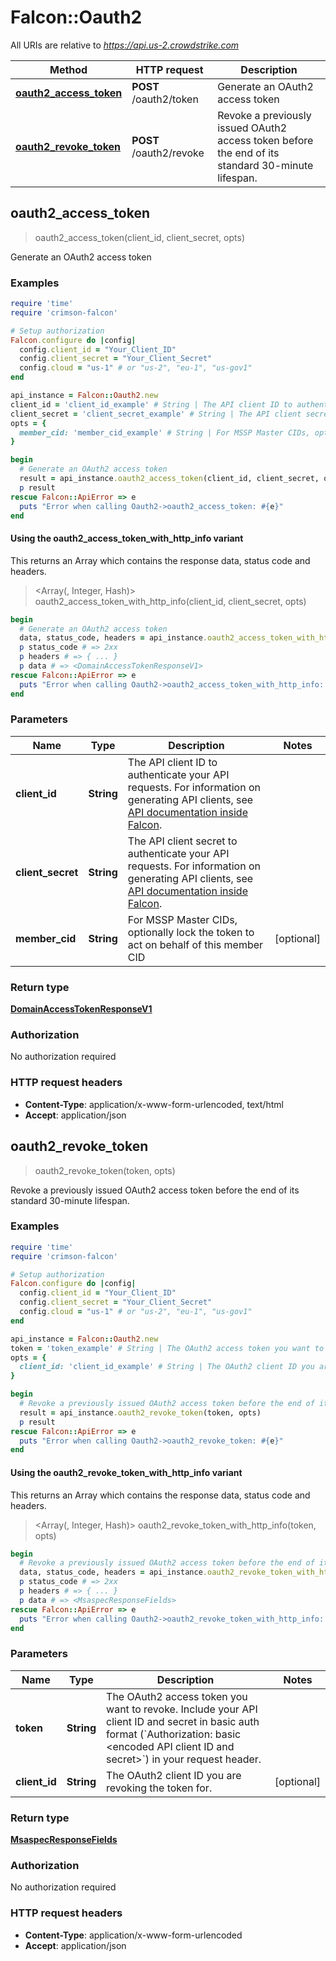 # Falcon::Oauth2

All URIs are relative to *https://api.us-2.crowdstrike.com*

| Method | HTTP request | Description |
| ------ | ------------ | ----------- |
| [**oauth2_access_token**](Oauth2.md#oauth2_access_token) | **POST** /oauth2/token | Generate an OAuth2 access token |
| [**oauth2_revoke_token**](Oauth2.md#oauth2_revoke_token) | **POST** /oauth2/revoke | Revoke a previously issued OAuth2 access token before the end of its standard 30-minute lifespan. |


## oauth2_access_token

> <DomainAccessTokenResponseV1> oauth2_access_token(client_id, client_secret, opts)

Generate an OAuth2 access token

### Examples

```ruby
require 'time'
require 'crimson-falcon'

# Setup authorization
Falcon.configure do |config|
  config.client_id = "Your_Client_ID"
  config.client_secret = "Your_Client_Secret"
  config.cloud = "us-1" # or "us-2", "eu-1", "us-gov1"
end

api_instance = Falcon::Oauth2.new
client_id = 'client_id_example' # String | The API client ID to authenticate your API requests. For information on generating API clients, see [API documentation inside Falcon](https://falcon.crowdstrike.com/support/documentation/1/crowdstrike-api-introduction-for-developers).
client_secret = 'client_secret_example' # String | The API client secret to authenticate your API requests. For information on generating API clients, see [API documentation inside Falcon](https://falcon.crowdstrike.com/support/documentation/1/crowdstrike-api-introduction-for-developers).
opts = {
  member_cid: 'member_cid_example' # String | For MSSP Master CIDs, optionally lock the token to act on behalf of this member CID
}

begin
  # Generate an OAuth2 access token
  result = api_instance.oauth2_access_token(client_id, client_secret, opts)
  p result
rescue Falcon::ApiError => e
  puts "Error when calling Oauth2->oauth2_access_token: #{e}"
end
```

#### Using the oauth2_access_token_with_http_info variant

This returns an Array which contains the response data, status code and headers.

> <Array(<DomainAccessTokenResponseV1>, Integer, Hash)> oauth2_access_token_with_http_info(client_id, client_secret, opts)

```ruby
begin
  # Generate an OAuth2 access token
  data, status_code, headers = api_instance.oauth2_access_token_with_http_info(client_id, client_secret, opts)
  p status_code # => 2xx
  p headers # => { ... }
  p data # => <DomainAccessTokenResponseV1>
rescue Falcon::ApiError => e
  puts "Error when calling Oauth2->oauth2_access_token_with_http_info: #{e}"
end
```

### Parameters

| Name | Type | Description | Notes |
| ---- | ---- | ----------- | ----- |
| **client_id** | **String** | The API client ID to authenticate your API requests. For information on generating API clients, see [API documentation inside Falcon](https://falcon.crowdstrike.com/support/documentation/1/crowdstrike-api-introduction-for-developers). |  |
| **client_secret** | **String** | The API client secret to authenticate your API requests. For information on generating API clients, see [API documentation inside Falcon](https://falcon.crowdstrike.com/support/documentation/1/crowdstrike-api-introduction-for-developers). |  |
| **member_cid** | **String** | For MSSP Master CIDs, optionally lock the token to act on behalf of this member CID | [optional] |

### Return type

[**DomainAccessTokenResponseV1**](DomainAccessTokenResponseV1.md)

### Authorization

No authorization required

### HTTP request headers

- **Content-Type**: application/x-www-form-urlencoded, text/html
- **Accept**: application/json


## oauth2_revoke_token

> <MsaspecResponseFields> oauth2_revoke_token(token, opts)

Revoke a previously issued OAuth2 access token before the end of its standard 30-minute lifespan.

### Examples

```ruby
require 'time'
require 'crimson-falcon'

# Setup authorization
Falcon.configure do |config|
  config.client_id = "Your_Client_ID"
  config.client_secret = "Your_Client_Secret"
  config.cloud = "us-1" # or "us-2", "eu-1", "us-gov1"
end

api_instance = Falcon::Oauth2.new
token = 'token_example' # String | The OAuth2 access token you want to revoke.  Include your API client ID and secret in basic auth format (`Authorization: basic <encoded API client ID and secret>`) in your request header.
opts = {
  client_id: 'client_id_example' # String | The OAuth2 client ID you are revoking the token for.
}

begin
  # Revoke a previously issued OAuth2 access token before the end of its standard 30-minute lifespan.
  result = api_instance.oauth2_revoke_token(token, opts)
  p result
rescue Falcon::ApiError => e
  puts "Error when calling Oauth2->oauth2_revoke_token: #{e}"
end
```

#### Using the oauth2_revoke_token_with_http_info variant

This returns an Array which contains the response data, status code and headers.

> <Array(<MsaspecResponseFields>, Integer, Hash)> oauth2_revoke_token_with_http_info(token, opts)

```ruby
begin
  # Revoke a previously issued OAuth2 access token before the end of its standard 30-minute lifespan.
  data, status_code, headers = api_instance.oauth2_revoke_token_with_http_info(token, opts)
  p status_code # => 2xx
  p headers # => { ... }
  p data # => <MsaspecResponseFields>
rescue Falcon::ApiError => e
  puts "Error when calling Oauth2->oauth2_revoke_token_with_http_info: #{e}"
end
```

### Parameters

| Name | Type | Description | Notes |
| ---- | ---- | ----------- | ----- |
| **token** | **String** | The OAuth2 access token you want to revoke.  Include your API client ID and secret in basic auth format (&#x60;Authorization: basic &lt;encoded API client ID and secret&gt;&#x60;) in your request header. |  |
| **client_id** | **String** | The OAuth2 client ID you are revoking the token for. | [optional] |

### Return type

[**MsaspecResponseFields**](MsaspecResponseFields.md)

### Authorization

No authorization required

### HTTP request headers

- **Content-Type**: application/x-www-form-urlencoded
- **Accept**: application/json

